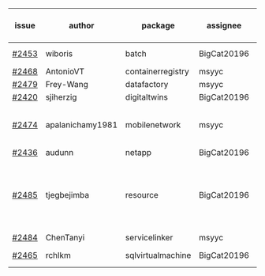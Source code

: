 | issue | author | package | assignee | bot advice | created date of issue | target release date | date from target |
| ------ | ------ | ------ | ------ | ------ | ------ | ------ | :-----: |
| [#2453](https://github.com/Azure/sdk-release-request/issues/2453) | wiboris | batch | BigCat20196 | new comment.  <br> | 02-16 | 03-02 |   |
| [#2468](https://github.com/Azure/sdk-release-request/issues/2468) | AntonioVT | containerregistry | msyyc |   | 02-18 | 03-07 |   |
| [#2479](https://github.com/Azure/sdk-release-request/issues/2479) | Frey-Wang | datafactory | msyyc |   | 02-22 | 03-01 |   |
| [#2420](https://github.com/Azure/sdk-release-request/issues/2420) | sjiherzig | digitaltwins | BigCat20196 |   | 02-07 | 02-15 |   |
| [#2474](https://github.com/Azure/sdk-release-request/issues/2474) | apalanichamy1981 | mobilenetwork | msyyc | new comment.  <br> release date < 2 ! <br> | 02-19 | 02-28 | 2 |
| [#2436](https://github.com/Azure/sdk-release-request/issues/2436) | audunn | netapp | BigCat20196 |   | 02-10 | 02-14 |   |
| [#2485](https://github.com/Azure/sdk-release-request/issues/2485) | tjegbejimba | resource | BigCat20196 | new version is 0.0.0, please check base branch!   | 02-24 | 03-01 |   |
| [#2484](https://github.com/Azure/sdk-release-request/issues/2484) | ChenTanyi | servicelinker | msyyc |   | 02-24 | 03-03 |   |
| [#2465](https://github.com/Azure/sdk-release-request/issues/2465) | rchlkm | sqlvirtualmachine | BigCat20196 |   release date < 2 ! <br> | 02-18 | 02-28 | 2 |
